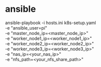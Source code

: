# ansible


ansible-playbook -i hosts.ini k8s-setup.yaml \
-e "ansible_user=pi" \
-e "master_node_ip=<master_node_ip>" \
-e "worker_node1_ip=<worker_node1_ip>" \
-e "worker_node2_ip=<worker_node2_ip>" \
-e "worker_node3_ip=<worker_node3_ip>" \
-e "nas_ip=<your_nas_ip>" \
-e "nfs_path=<your_nfs_share_path>"
